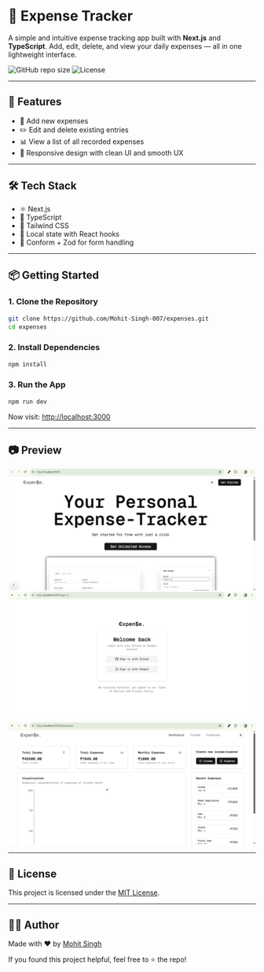# 💸 Expense Tracker

A simple and intuitive expense tracking app built with **Next.js** and **TypeScript**. Add, edit, delete, and view your daily expenses — all in one lightweight interface.

![GitHub repo size](https://img.shields.io/github/repo-size/Mohit-Singh-007/expenses)
![License](https://img.shields.io/github/license/Mohit-Singh-007/expenses)

---

## 🚀 Features

* 📌 Add new expenses
* ✏️ Edit and delete existing entries
* 📊 View a list of all recorded expenses
* 📱 Responsive design with clean UI and smooth UX

---

## 🛠️ Tech Stack

* ⚛️ Next.js
* 🔐 TypeScript
* 💅 Tailwind CSS
* 📂 Local state with React hooks
* 🧪 Conform + Zod for form handling

---

## 📦 Getting Started

### 1. Clone the Repository

```bash
git clone https://github.com/Mohit-Singh-007/expenses.git
cd expenses
```

### 2. Install Dependencies

```bash
npm install
```

### 3. Run the App

```bash
npm run dev
```

Now visit: [http://localhost:3000](http://localhost:3000)

---

## 📷 Preview


![App Preview](assets/expense-home.png) ![App Preview](assets/expense-auth.png)

![App Preview](assets/expense-dashboard.png)

---

## 🧾 License

This project is licensed under the [MIT License](./LICENSE).

---

## 🙋‍♂️ Author

Made with ❤️ by [Mohit Singh](https://github.com/Mohit-Singh-007)

If you found this project helpful, feel free to ⭐ the repo!
